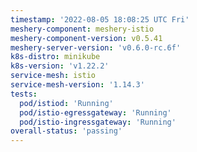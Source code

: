 ```yaml
---
timestamp: '2022-08-05 18:08:25 UTC Fri'
meshery-component: meshery-istio
meshery-component-version: v0.5.41
meshery-server-version: 'v0.6.0-rc.6f'
k8s-distro: minikube
k8s-version: 'v1.22.2'
service-mesh: istio
service-mesh-version: '1.14.3'
tests:
  pod/istiod: 'Running'
  pod/istio-egressgateway: 'Running'
  pod/istio-ingressgateway: 'Running'
overall-status: 'passing'
---
```

